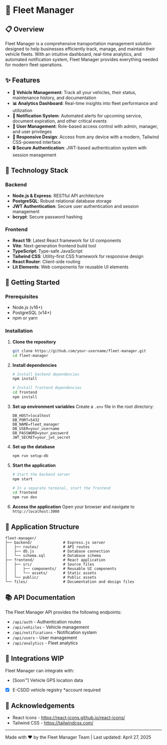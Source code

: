 # 🚚 Fleet Manager



## 📋 Overview

Fleet Manager is a comprehensive transportation management solution designed to help businesses efficiently track, manage, and maintain their vehicle fleets. With an intuitive dashboard, real-time analytics, and automated notification system, Fleet Manager provides everything needed for modern fleet operations.

## ✨ Features

- **🚗 Vehicle Management**: Track all your vehicles, their status, maintenance history, and documentation
- **📊 Analytics Dashboard**: Real-time insights into fleet performance and utilization
- **🔔 Notification System**: Automated alerts for upcoming service, document expiration, and other critical events
- **👤 User Management**: Role-based access control with admin, manager, and user privileges
- **📱 Responsive Design**: Access from any device with a modern, Tailwind CSS-powered interface
- **🔒 Secure Authentication**: JWT-based authentication system with session management

## 🔧 Technology Stack

### Backend
- **Node.js & Express**: RESTful API architecture
- **PostgreSQL**: Robust relational database storage
- **JWT Authentication**: Secure user authentication and session management
- **bcrypt**: Secure password hashing

### Frontend
- **React 19**: Latest React framework for UI components
- **Vite**: Next-generation frontend build tool
- **TypeScript**: Type-safe JavaScript
- **Tailwind CSS**: Utility-first CSS framework for responsive design
- **React Router**: Client-side routing
- **Lit Elements**: Web components for reusable UI elements

## 🚀 Getting Started

### Prerequisites
- Node.js (v16+)
- PostgreSQL (v14+)
- npm or yarn

### Installation

1. **Clone the repository**
   ```bash
   git clone https://github.com/your-username/fleet-manager.git
   cd fleet-manager
   ```

2. **Install dependencies**
   ```bash
   # Install backend dependencies
   npm install
   
   # Install frontend dependencies
   cd frontend
   npm install
   ```

3. **Set up environment variables**
   Create a `.env` file in the root directory:
   ```
   DB_HOST=localhost
   DB_PORT=5432
   DB_NAME=fleet_manager
   DB_USER=your_username
   DB_PASSWORD=your_password
   JWT_SECRET=your_jwt_secret
   ```

4. **Set up the database**
   ```bash
   npm run setup-db
   ```

5. **Start the application**
   ```bash
   # Start the backend server
   npm start
   
   # In a separate terminal, start the frontend
   cd frontend
   npm run dev
   ```

6. **Access the application**
   Open your browser and navigate to `http://localhost:3000`

## 📱 Application Structure

```
fleet-manager/
├── backend/              # Express.js server
│   ├── routes/           # API routes
│   ├── db.js             # Database connection
│   └── schema.sql        # Database schema
├── frontend/             # React application
│   ├── src/              # Source files
│   │   ├── components/   # Reusable UI components
│   │   └── assets/       # Static assets
│   └── public/           # Public assets
└── files/                # Documentation and design files
```


## 📚 API Documentation

The Fleet Manager API provides the following endpoints:

- `/api/auth` - Authentication routes
- `/api/vehicles` - Vehicle management
- `/api/notifications` - Notification system
- `/api/users` - User management
- `/api/analytics` - Fleet analytics

## 🔄 Integrations WIP

Fleet Manager can integrate with:
- [Soon™] Vehicle GPS location data

- [X] E-CSDD vehicle registry *account required


## 👏 Acknowledgements

- React Icons - https://react-icons.github.io/react-icons/
- Tailwind CSS - https://tailwindcss.com/

---

Made with ❤️ by the Fleet Manager Team | Last updated: April 27, 2025